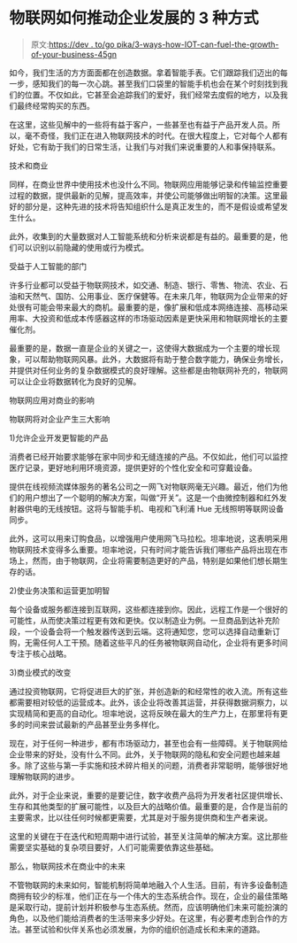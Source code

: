 # 物联网如何推动企业发展的 3 种方式

> 原文:[https://dev . to/go pika/3-ways-how-IOT-can-fuel-the-growth-of-your-business-45gn](https://dev.to/gopika/3-ways-how-iot-can-fuel-the-growth-of-your-business-45gn)

如今，我们生活的方方面面都在创造数据。拿着智能手表。它们跟踪我们迈出的每一步，感知我们的每一次心跳。甚至我们口袋里的智能手机也会在某个时刻找到我们的位置。不仅如此，它甚至会追踪我们的爱好，我们经常去度假的地方，以及我们最终经常购买的东西。

在这里，这些见解中的一些将有益于客户，一些甚至也有益于产品开发人员。所以，毫不奇怪，我们正在进入物联网技术的时代。在很大程度上，它对每个人都有好处，它有助于我们的日常生活，让我们与对我们来说重要的人和事保持联系。

技术和商业

同样，在商业世界中使用技术也没什么不同。物联网应用能够记录和传输监控重要过程的数据，提供最新的见解，提高效率，并使公司能够做出明智的决策。这里最好的部分是，这种先进的技术将告知组织什么是真正发生的，而不是假设或希望发生什么。

此外，收集到的大量数据对人工智能系统和分析来说都是有益的。最重要的是，他们可以识别以前隐藏的使用或行为模式。

受益于人工智能的部门

许多行业都可以受益于物联网技术，如交通、制造、银行、零售、物流、农业、石油和天然气、国防、公用事业、医疗保健等。在未来几年，物联网为企业带来的好处很有可能会带来最大的商机。最重要的是，像扩展和低成本网络连接、高移动采用率、大投资和低成本传感器这样的市场驱动因素是更快采用和物联网增长的主要催化剂。

最重要的是，数据一直是企业的关键之一，这使得大数据成为一个主要的增长现象，可以帮助物联网风暴。此外，大数据将有助于整合数字能力，确保业务增长，并提供对任何业务的复杂数据模式的良好理解。这些都是由物联网补充的，物联网可以让企业将数据转化为良好的见解。

物联网应用对商业的影响

物联网将对企业产生三大影响

1)允许企业开发更智能的产品

消费者已经开始要求能够在家中同步和无缝连接的产品。不仅如此，他们可以监控医疗记录，更好地利用环境资源，提供更好的个性化安全和可穿戴设备。

提供在线视频流媒体服务的著名公司之一网飞对物联网毫无兴趣。最近，他们为他们的用户想出了一个聪明的解决方案，叫做“开关”。这是一个由微控制器和红外发射器供电的无线按钮。这将与智能手机、电视和飞利浦 Hue 无线照明等联网设备同步。

此外，这可以用来订购食品，以增强用户使用网飞马拉松。坦率地说，这表明采用物联网技术变得多么重要。坦率地说，只有时间才能告诉我们哪些产品将出现在市场上，然而，由于物联网，企业将需要制造更好的产品，特别是如果他们想长期生存的话。

2)使业务决策和运营更加明智

每个设备或服务都连接到互联网，这些都连接到你。因此，远程工作是一个很好的可能性，从而使决策过程更有效和更快。仅以制造业为例。一旦商品到达补充阶段，一个设备会将一个触发器传送到云端。这将通知您，您可以选择自动重新订购，无需任何人工干预。随着这些平凡的任务被物联网自动化，企业将有更多时间专注于核心战略。

3)商业模式的改变

通过投资物联网，它将促进巨大的扩张，并创造新的和经常性的收入流。所有这些都需要相对较低的运营成本。此外，该企业将改善其运营，并获得数据洞察力，以实现精简和更高的自动化。坦率地说，这将反映在最大的生产力上，在那里将有更多的时间来尝试最新的产品甚至业务多样化。

现在，对于任何一种进步，都有市场驱动力，甚至也会有一些障碍。关于物联网给企业带来的好处，没有什么不同。此外，关于物联网的隐私和安全问题也越来越多。除了这些与第一手实施和技术碎片相关的问题，消费者非常聪明，能够很好地理解物联网的进步。

此外，对于企业来说，重要的是要记住，数字收费产品将为开发者社区提供增长、生存和其他类型的扩展可能性，以及巨大的战略价值。最重要的是，合作是当前的主要需求，比以往任何时候都更需要，尤其是对于服务提供商和生产者来说。

这里的关键在于在迭代和短周期中进行试验，甚至关注简单的解决方案。这比那些需要坚实基础的复杂项目要好，人们可能需要依靠这些基础。

那么，物联网技术在商业中的未来

不管物联网的未来如何，智能机制将简单地融入个人生活。目前，有许多设备制造商拥有较少的标准，他们正在与一个伟大的生态系统合作。现在，企业的最佳策略是采取行动，提前计划并积极参与生态系统。然而，应该明确他们未来可能扮演的角色，以及他们能给消费者的生活带来多少好处。在这里，有必要考虑到合作的方法。甚至试验和伙伴关系也必须发展，为你的组织创造成长和未来的道路。